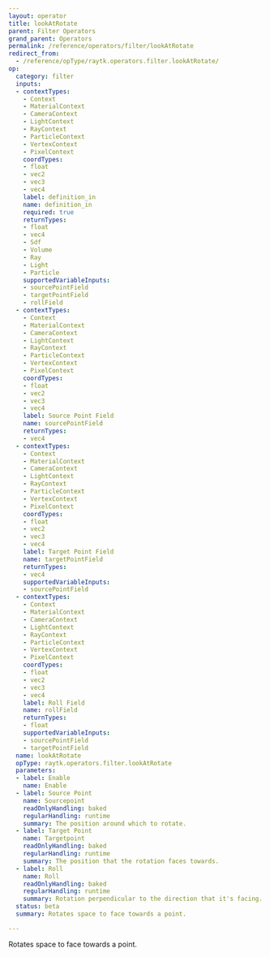 ```yaml
---
layout: operator
title: lookAtRotate
parent: Filter Operators
grand_parent: Operators
permalink: /reference/operators/filter/lookAtRotate
redirect_from:
  - /reference/opType/raytk.operators.filter.lookAtRotate/
op:
  category: filter
  inputs:
  - contextTypes:
    - Context
    - MaterialContext
    - CameraContext
    - LightContext
    - RayContext
    - ParticleContext
    - VertexContext
    - PixelContext
    coordTypes:
    - float
    - vec2
    - vec3
    - vec4
    label: definition_in
    name: definition_in
    required: true
    returnTypes:
    - float
    - vec4
    - Sdf
    - Volume
    - Ray
    - Light
    - Particle
    supportedVariableInputs:
    - sourcePointField
    - targetPointField
    - rollField
  - contextTypes:
    - Context
    - MaterialContext
    - CameraContext
    - LightContext
    - RayContext
    - ParticleContext
    - VertexContext
    - PixelContext
    coordTypes:
    - float
    - vec2
    - vec3
    - vec4
    label: Source Point Field
    name: sourcePointField
    returnTypes:
    - vec4
  - contextTypes:
    - Context
    - MaterialContext
    - CameraContext
    - LightContext
    - RayContext
    - ParticleContext
    - VertexContext
    - PixelContext
    coordTypes:
    - float
    - vec2
    - vec3
    - vec4
    label: Target Point Field
    name: targetPointField
    returnTypes:
    - vec4
    supportedVariableInputs:
    - sourcePointField
  - contextTypes:
    - Context
    - MaterialContext
    - CameraContext
    - LightContext
    - RayContext
    - ParticleContext
    - VertexContext
    - PixelContext
    coordTypes:
    - float
    - vec2
    - vec3
    - vec4
    label: Roll Field
    name: rollField
    returnTypes:
    - float
    supportedVariableInputs:
    - sourcePointField
    - targetPointField
  name: lookAtRotate
  opType: raytk.operators.filter.lookAtRotate
  parameters:
  - label: Enable
    name: Enable
  - label: Source Point
    name: Sourcepoint
    readOnlyHandling: baked
    regularHandling: runtime
    summary: The position around which to rotate.
  - label: Target Point
    name: Targetpoint
    readOnlyHandling: baked
    regularHandling: runtime
    summary: The position that the rotation faces towards.
  - label: Roll
    name: Roll
    readOnlyHandling: baked
    regularHandling: runtime
    summary: Rotation perpendicular to the direction that it's facing.
  status: beta
  summary: Rotates space to face towards a point.

---
```



Rotates space to face towards a point.